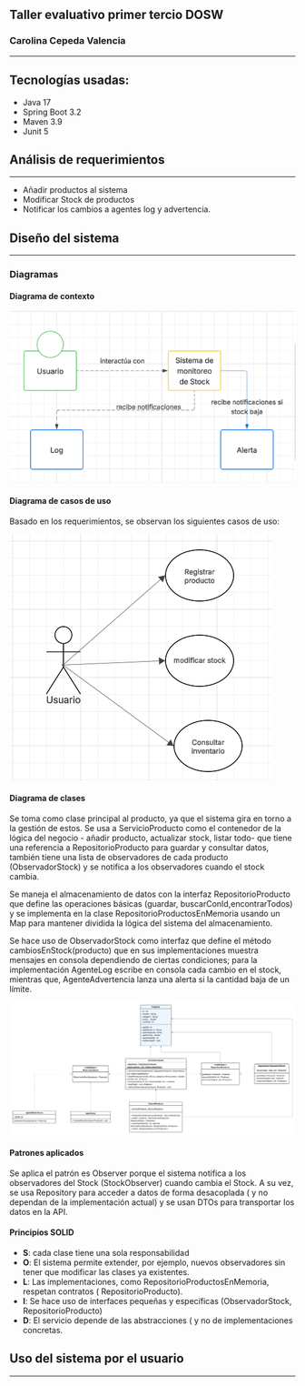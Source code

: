 
## Taller evaluativo primer tercio DOSW
### Carolina Cepeda Valencia
___
## Tecnologías usadas:
* Java 17
*  Spring Boot 3.2
* Maven 3.9
* Junit 5


## Análisis de requerimientos
____

* Añadir productos al sistema
* Modificar Stock de productos
* Notificar los cambios a agentes log y advertencia.

## Diseño del sistema
___
### Diagramas

#### Diagrama de contexto
![diagramaContexto.png](docs/UML/diagramaContexto.png)


#### Diagrama de casos de uso

Basado en los requerimientos, se observan los siguientes casos de uso:

![diagramaCasosUso.png](docs/UML/diagramaCasosUso.png)


#### Diagrama de clases
Se toma como clase principal al producto, ya que el sistema
gira en torno a la gestión de estos. Se usa a ServicioProducto como el
contenedor de la lógica del negocio - añadir producto, actualizar stock, listar todo-
que tiene una referencia a RepositorioProducto para guardar y consultar datos, también tiene una
lista de observadores de cada producto (ObservadorStock) y se notifica
a los observadores cuando el stock cambia.

Se maneja el almacenamiento de datos con la interfaz
RepositorioProducto que define las operaciones básicas (guardar, buscarConId,encontrarTodos)
y se implementa en la clase RepositorioProductosEnMemoria usando un Map para mantener
dividida la lógica del sistema del almacenamiento.

Se hace uso de ObservadorStock como interfaz que define
el método cambiosEnStock(producto) que en sus implementaciones muestra
mensajes en consola dependiendo de ciertas condiciones; para la implementación
AgenteLog escribe en consola cada cambio en el stock, mientras que, AgenteAdvertencia
lanza una alerta si la cantidad baja de un límite.

![diagramaClases.png](docs/UML/diagramaClases.png)


#### Patrones aplicados
Se aplica el patrón es Observer porque el sistema
notifica a los observadores del Stock (StockObserver) cuando cambia
el Stock. A su vez, se usa Repository para acceder a datos de forma desacoplada ( y no
dependan de la implementación actual) y se usan DTOs para transportar los datos en la API.

#### Principios SOLID
* **S**: cada clase tiene una sola responsabilidad
* **O**: El sistema permite extender, por ejemplo, nuevos observadores
sin tener que modificar las clases ya existentes.
* **L**: Las implementaciones, como RepositorioProductosEnMemoria, respetan
contratos ( RepositorioProducto).
* **I**: Se hace uso de interfaces pequeñas y específicas (ObservadorStock, RepositorioProducto)
* **D**: El servicio depende de las abstracciones ( y no de implementaciones concretas.


## Uso del sistema por el usuario
___